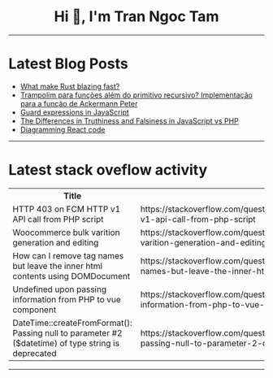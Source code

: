 <h1 align="center">Hi 👋, I'm Tran Ngoc Tam</h1>

---

# Latest Blog Posts 
<!-- BLOG-POST-LIST:START -->
- [What make Rust blazing fast?](https://dev.to/sadanand_dodawadakar_10b2/what-make-rust-blazing-fast-5anj)
- [Trampolim para funções além do primitivo recursivo? Implementação para a função de Ackermann Peter](https://dev.to/jeffque/trampolim-para-funcoes-alem-do-primitivo-recursivo-implementacao-para-a-funcao-de-ackermann-peter-3c8n)
- [Guard expressions in JavaScript](https://dev.to/anreutt/guard-expressions-in-javascript-161e)
- [The Differences in Truthiness and Falsiness in JavaScript vs PHP](https://dev.to/kengitahi/the-differences-in-truthiness-and-falsiness-in-javascript-vs-php-4fdb)
- [Diagramming React code](https://dev.to/conw_y/diagramming-react-code-48m7)
<!-- BLOG-POST-LIST:END -->

---

# Latest stack oveflow activity
<table>
  <tr><th>Title</th><th>Link</th></tr>
  <!-- STACKOVERFLOW:START --><tr><td>HTTP 403 on FCM HTTP v1 API call from PHP script</td><td>https://stackoverflow.com/questions/79366899/http-403-on-fcm-http-v1-api-call-from-php-script</td></tr><tr><td>Woocommerce bulk varition generation and editing</td><td>https://stackoverflow.com/questions/79366875/woocommerce-bulk-varition-generation-and-editing</td></tr><tr><td>How can I remove tag names but leave the inner html contents using DOMDocument</td><td>https://stackoverflow.com/questions/79366817/how-can-i-remove-tag-names-but-leave-the-inner-html-contents-using-domdocument</td></tr><tr><td>Undefined upon passing information from PHP to vue component</td><td>https://stackoverflow.com/questions/79366683/undefined-upon-passing-information-from-php-to-vue-component</td></tr><tr><td>DateTime::createFromFormat&lpar;&rpar;: Passing null to parameter #2 &lpar;$datetime&rpar; of type string is deprecated</td><td>https://stackoverflow.com/questions/79366578/datetimecreatefromformat-passing-null-to-parameter-2-datetime-of-type-s</td></tr><!-- STACKOVERFLOW:END -->
</table>

---


